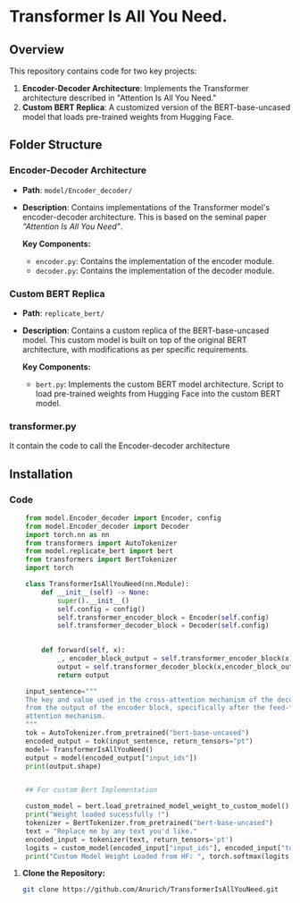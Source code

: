 # Transformer Is All You Need.

## Overview

This repository contains code for two key projects:

1. **Encoder-Decoder Architecture**: Implements the Transformer architecture described in "Attention Is All You Need."
2. **Custom BERT Replica**: A customized version of the BERT-base-uncased model that loads pre-trained weights from Hugging Face.

## Folder Structure

### Encoder-Decoder Architecture

- **Path**: `model/Encoder_decoder/`
- **Description**: Contains implementations of the Transformer model's encoder-decoder architecture. This is based on the seminal paper *"Attention Is All You Need"*. 

  **Key Components:**
  - `encoder.py`: Contains the implementation of the encoder module.
  - `decoder.py`: Contains the implementation of the decoder module.

### Custom BERT Replica

- **Path**: `replicate_bert/`
- **Description**: Contains a custom replica of the BERT-base-uncased model. This custom model is built on top of the original BERT architecture, with modifications as per specific requirements.

  **Key Components:**
  - `bert.py`: Implements the custom BERT model architecture. Script to load pre-trained weights from Hugging Face into the custom BERT model.

### transformer.py 
It contain the code to call the Encoder-decoder architecture
## Installation

### Code
```python
    from model.Encoder_decoder import Encoder, config
    from model.Encoder_decoder import Decoder
    import torch.nn as nn
    from transformers import AutoTokenizer
    from model.replicate_bert import bert
    from transformers import BertTokenizer
    import torch

    class TransformerIsAllYouNeed(nn.Module):
        def __init__(self) -> None:
            super().__init__()
            self.config = config()
            self.transformer_encoder_block = Encoder(self.config)
            self.transformer_decoder_block = Decoder(self.config)

        
        def forward(self, x):
            _, encoder_block_output = self.transformer_encoder_block(x)
            output = self.transformer_decoder_block(x,encoder_block_output, encoder_block_output)
            return output

    input_sentence="""
    The key and value used in the cross-attention mechanism of the decoder are indeed taken 
    from the output of the encoder block, specifically after the feed-forward network. This ensures that these vectors carry the full contextual and transformed information from the encoder, making them highly informative for the decoder's
    attention mechanism.
    """
    tok = AutoTokenizer.from_pretrained("bert-base-uncased")
    encoded_output = tok(input_sentence, return_tensors="pt")
    model= TransformerIsAllYouNeed()
    output = model(encoded_output["input_ids"])
    print(output.shape)


    ## For custom Bert Implementation 

    custom_model = bert.load_pretrained_model_weight_to_custom_model()
    print("Weight loaded sucessfully !")
    tokenizer = BertTokenizer.from_pretrained("bert-base-uncased")
    text = "Replace me by any text you'd like."
    encoded_input = tokenizer(text, return_tensors='pt')
    logits = custom_model(encoded_input["input_ids"], encoded_input["token_type_ids"])
    print("Custom Model Weight Loaded from HF: ", torch.softmax(logits, -1))
```

1. **Clone the Repository:**
   ```bash
   git clone https://github.com/Anurich/TransformerIsAllYouNeed.git
